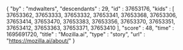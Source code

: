{
  "by" : "mdwalters",
  "descendants" : 29,
  "id" : 37653176,
  "kids" : [ 37653362, 37653333, 37653332, 37653341, 37653368, 37653306, 37653414, 37653470, 37653383, 37653356, 37653370, 37653351, 37653412, 37653363, 37653371, 37653410 ],
  "score" : 48,
  "time" : 1695691720,
  "title" : "Mozilla.ai",
  "type" : "story",
  "url" : "https://mozilla.ai/about/"
}
